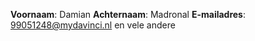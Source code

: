**Voornaam**: Damian 
**Achternaam**: Madronal
**E-mailadres**: 99051248@mydavinci.nl en vele andere